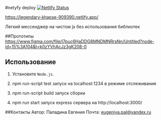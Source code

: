 #netyfy deploy
[![Netlify Status](https://api.netlify.com/api/v1/badges/ab0cebd0-2d14-4516-8e35-b48fe9a665fe/deploy-status)](https://app.netlify.com/sites/legendary-khapse-909390/deploys)

https://legendary-khapse-909390.netlify.app/

Легкий мессенджер на чистом js без использования библиотек

##Прототипы
https://www.figma.com/file/I7puc6HaDDG8MNDMNRrsNn/Untitled?node-id=15%3A104&t=k0zYVhAcJz3gK208-0

## Использование

1. Установите `Node.js`.

2. npm run-script test  запуск на localhost:1234 в режиме отслеживания

3. npm run-script build запуск сборки

4. npm run start запуск express сервера на http://localhost:3000/

##Контакты
Автор: Паладина Евгения
Почта: eugeniya.pal@yandex.ru


